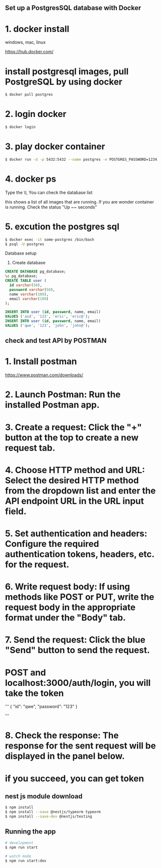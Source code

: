 ## Set up a PostgresSQL database with Docker

# 1. docker install

windows, mac, linux

https://hub.docker.com/

# install postgresql images, pull PostgreSQL by using docker 
```bash
$ docker pull postgres
```

# 2. login docker
```bash
$ docker login
```

# 3. play docker container
```bash
$ docker run -d -p 5432:5432 --name postgres -e POSTGRES_PASSWORD=1234 postgres
```

# 4. docker ps
Type the \l, You can check the database list

this shows a list of all images that are running. If you are wonder container is running. Check the status "Up ~~ seconds"

# 5. excution the postgres sql
```bash
$ docker exec -it some-postgres /bin/bash
$ psql -U postgres
```




Database setup

1. Create database

```sql
CREATE DATABASE pg_database;
\c pg_database;
CREATE TABLE user (
  id varchar(50),
  password varchar(50),
  name varchar(100),
  email varchar(100)
);

INSERT INTO user (id, password, name, email)
VALUES ('asd', '123', 'eric', 'eric@');
INSERT INTO user (id, password, name, email)
VALUES ('qwe', '123', 'john', 'john@');
```


## check and test API by POSTMAN

# 1. Install postman 
https://www.postman.com/downloads/

# 2. Launch Postman: Run the installed Postman app.

# 3. Create a request: Click the "+" button at the top to create a new request tab.

# 4. Choose HTTP method and URL: Select the desired HTTP method from the dropdown list and enter the API endpoint URL in the URL input field.

# 5. Set authentication and headers: Configure the required authentication tokens, headers, etc. for the request.

# 6. Write request body: If using methods like POST or PUT, write the request body in the appropriate format under the "Body" tab.

# 7. Send the request: Click the blue "Send" button to send the request.
# POST and localhost:3000/auth/login, you will take the token

'''
{
  "id": "qwe",
  "password": "123"
}

''' 
# 8. Check the response: The response for the sent request will be displayed in the panel below.
# if you succeed, you can get token


## nest js module download
```bash
$ npm install
$ npm install --save @nestjs/typeorm typeorm
$ npm install --save-dev @nestjs/testing
```

## Running the app

```bash
# development
$ npm run start

# watch mode
$ npm run start:dev

```
